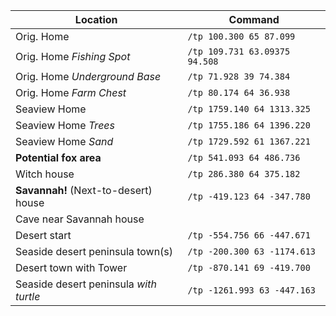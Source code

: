 Location | Command
--- | ---
Orig. Home | `/tp 100.300 65 87.099`
Orig. Home *Fishing Spot* | `/tp 109.731 63.09375 94.508`
Orig. Home *Underground Base* | `/tp 71.928 39 74.384`
Orig. Home *Farm Chest* | `/tp 80.174 64 36.938`
Seaview Home | `/tp 1759.140 64 1313.325`
Seaview Home *Trees* | `/tp 1755.186 64 1396.220`
Seaview Home *Sand* | `/tp 1729.592 61 1367.221`
**Potential fox area** | `/tp 541.093 64 486.736`
Witch house | `/tp 286.380 64 375.182`
**Savannah!** (Next-to-desert) house | `/tp -419.123 64 -347.780`
Cave near Savannah house | 
Desert start | `/tp -554.756 66 -447.671`
Seaside desert peninsula town(s) | `/tp -200.300 63 -1174.613`
Desert town with Tower | `/tp -870.141 69 -419.700`
Seaside desert peninsula *with turtle* | `/tp -1261.993 63 -447.163`

